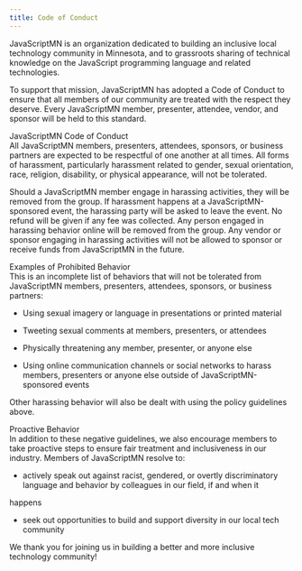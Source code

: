 ```yaml
---
title: Code of Conduct
---
```


JavaScriptMN is an organization dedicated to building an inclusive local technology community in Minnesota, and to grassroots sharing of technical knowledge on the JavaScript programming language and related technologies.  

To support that mission, JavaScriptMN has adopted a Code of Conduct to ensure that all members of our community are treated with the respect they deserve. Every JavaScriptMN member, presenter, attendee, vendor, and sponsor will be held to this standard.  

JavaScriptMN Code of Conduct  
All JavaScriptMN members, presenters, attendees, sponsors, or business partners are expected to be respectful of one another at all times. All forms of harassment, particularly harassment related to gender, sexual orientation, race, religion, disability, or physical appearance, will not be tolerated.  

Should a JavaScriptMN member engage in harassing activities, they will be removed from the group. If harassment happens at a JavaScriptMN-sponsored event, the harassing party will be asked to leave the event. No refund will be given if any fee was collected. Any person engaged in harassing behavior online will be removed from the group. Any vendor or sponsor engaging in harassing activities will not be allowed to sponsor or receive funds from JavaScriptMN in the future.  

Examples of Prohibited Behavior  
This is an incomplete list of behaviors that will not be tolerated from JavaScriptMN members, presenters, attendees, sponsors, or business partners:  



- Using sexual imagery or language in presentations or printed material  

- Tweeting sexual comments at members, presenters, or attendees  

- Physically threatening any member, presenter, or anyone else  

- Using online communication channels or social networks to harass members, presenters or anyone else outside of JavaScriptMN-sponsored events  


Other harassing behavior will also be dealt with using the policy guidelines above.   

Proactive Behavior   
In addition to these negative guidelines, we also encourage members to take proactive steps to ensure fair treatment and inclusiveness in our industry. Members of JavaScriptMN resolve to:   



- actively speak out against racist, gendered, or overtly discriminatory language and behavior by colleagues in our field, if and when it

happens  

- seek out opportunities to build and support diversity in our local tech community  


We thank you for joining us in building a better and more inclusive technology community! 
